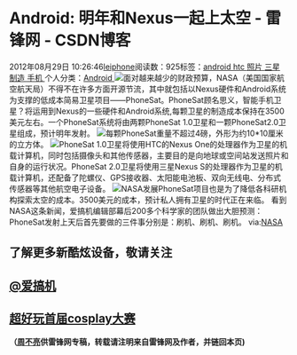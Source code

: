 
# Android: 明年和Nexus一起上太空 - 雷锋网 - CSDN博客


2012年08月29日 10:26:46[leiphone](https://me.csdn.net/leiphone)阅读数：925标签：[android																](https://so.csdn.net/so/search/s.do?q=android&t=blog)[htc																](https://so.csdn.net/so/search/s.do?q=htc&t=blog)[照片																](https://so.csdn.net/so/search/s.do?q=照片&t=blog)[三星																](https://so.csdn.net/so/search/s.do?q=三星&t=blog)[制造																](https://so.csdn.net/so/search/s.do?q=制造&t=blog)[手机																](https://so.csdn.net/so/search/s.do?q=手机&t=blog)[
							](https://so.csdn.net/so/search/s.do?q=制造&t=blog)[
																					](https://so.csdn.net/so/search/s.do?q=三星&t=blog)个人分类：[Android																](https://blog.csdn.net/leiphone/article/category/926619)
[
																								](https://so.csdn.net/so/search/s.do?q=三星&t=blog)
[
				](https://so.csdn.net/so/search/s.do?q=照片&t=blog)
[
			](https://so.csdn.net/so/search/s.do?q=照片&t=blog)
[
		](https://so.csdn.net/so/search/s.do?q=htc&t=blog)
[
	](https://so.csdn.net/so/search/s.do?q=android&t=blog)
![](http://www.leiphone.com/wp-content/uploads/2012/08/QQ%E6%88%AA%E5%9B%BE20120829002546.png)面对越来越少的财政预算，NASA（美国国家航空航天局）不得不在许多方面开源节流，其中就包括以Nexus硬件和Android系统为支撑的低成本简易卫星项目——PhoneSat。PhoneSat顾名思义，智能手机卫星？将运用到Nexus的一些硬件和Android系统,每颗卫星的制造成本保持在3500美元左右。一个PhoneSat系统将由两颗PhoneSat
 1.0卫星和一颗PhoneSat2.0卫星组成，预计明年发射。
![](http://www.leiphone.com/wp-content/uploads/2012/08/124.png)每颗PhoneSat重量不超过4磅，外形为约10*10厘米的立方体。
![](http://www.leiphone.com/wp-content/uploads/2012/08/218.png)PhoneSat
 1.0卫星将使用HTC的Nexus One的处理器作为卫星的机载计算机，同时包括摄像头和其他传感器，主要目的是向地球或空间站发送照片和自身的运行状况。PhoneSat 2.0卫星将使用三星Nexus S的处理器作为卫星的机载计算机，还配备了陀螺仪、GPS接收器、太阳能电池板、双向无线电、分布式传感器等其他航空电子设备。
![](http://www.leiphone.com/wp-content/uploads/2012/08/318.jpg)NASA发展PhoneSat项目也是为了降低各科研机构探索太空的成本。3500美元的成本，预计私人拥有卫星的时代正在来临。
看到NASA这条新闻，爱搞机编辑部幕后200多个科学家的团队做出大胆预测：PhoneSat发射上天后首先要做的三件事分别是：刷机、刷机、刷机。
via:[NASA](http://www.nasa.gov/offices/oct/crosscutting_capability/edison/phonesat.html)
## 了解更多新酷炫设备，敬请关注
## [@爱搞机](http://weibo.com/u/2708473010)
## [超好玩首届cosplay大赛](http://coser.leiphone.com/cosplaymatch/)

**（****[周不亮](http://www.leiphone.com/author/%E5%91%A8%E4%B8%8D%E4%BA%AE)****供****雷锋网****专稿，转载请注明来自雷锋网及作者，并链回本页)**

